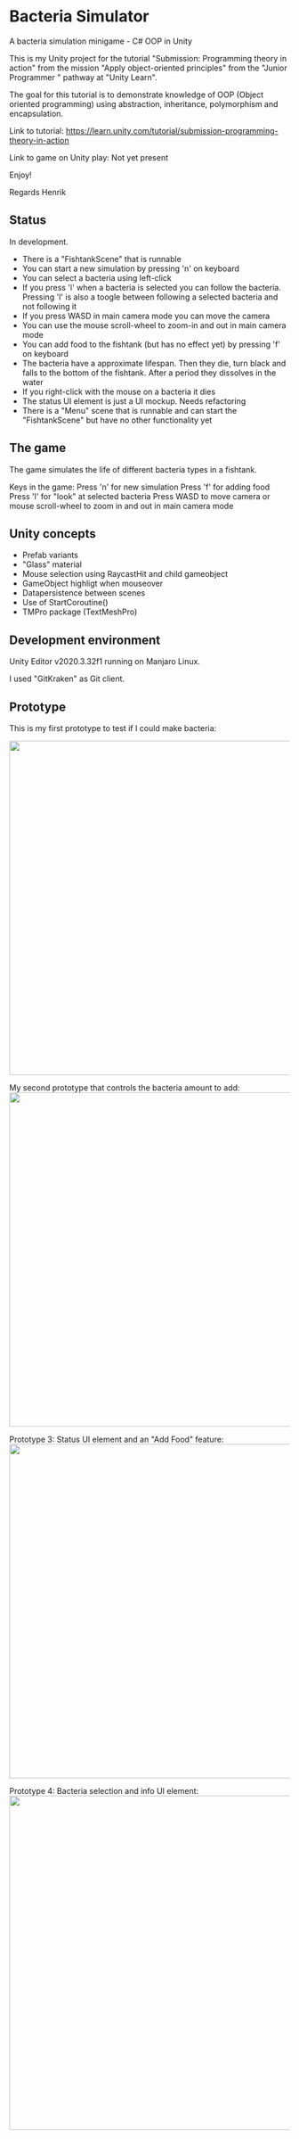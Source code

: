# Bacteria Simulator

A bacteria simulation minigame - C# OOP in Unity

This is my Unity project for the tutorial "Submission: Programming theory in action" from the mission "Apply object-oriented principles" from the "Junior Programmer " pathway at "Unity Learn".

The goal for this tutorial is to demonstrate knowledge of OOP (Object oriented programming) using abstraction, inheritance, polymorphism and encapsulation.

Link to tutorial: https://learn.unity.com/tutorial/submission-programming-theory-in-action

Link to game on Unity play: Not yet present

Enjoy!

Regards Henrik

## Status
In development.

- There is a "FishtankScene" that is runnable
- You can start a new simulation by pressing 'n' on keyboard
- You can select a bacteria using left-click
- If you press 'l' when a bacteria is selected you can follow the bacteria. Pressing 'l' is also a toogle between following a selected bacteria and not following it
- If you press WASD in main camera mode you can move the camera
- You can use the mouse scroll-wheel to zoom-in and out in main camera mode
- You can add food to the fishtank (but has no effect yet) by pressing 'f' on keyboard
- The bacteria have a approximate lifespan. Then they die, turn black and falls to the bottom of the fishtank. After a period they dissolves in the water
- If you right-click with the mouse on a bacteria it dies
- The status UI element is just a UI mockup. Needs refactoring
- There is a "Menu" scene that is runnable and can start the "FishtankScene" but have no other functionality yet


## The game
The game simulates the life of different bacteria types in a fishtank.

Keys in the game:
Press 'n' for new simulation
Press 'f' for adding food
Press 'l' for "look" at selected bacteria
Press WASD to move camera or mouse scroll-wheel to zoom in and out in main camera mode

## Unity concepts
- Prefab variants
- "Glass" material
- Mouse selection using RaycastHit and child gameobject
- GameObject highligt when mouseover
- Datapersistence between scenes
- Use of StartCoroutine()
- TMPro package (TextMeshPro)

## Development environment
Unity Editor v2020.3.32f1 running on Manjaro Linux.

I used "GitKraken" as Git client.

## Prototype

This is my first prototype to test if I could make bacteria:

<img src="https://raw.githubusercontent.com/henrikfalk/Bacteria-Simulator/main/Images/Bacteria-Simulator-Prototype-1.png" width="600" >

My second prototype that controls the bacteria amount to add:
<img src="https://raw.githubusercontent.com/henrikfalk/Bacteria-Simulator/main/Images/Bacteria-Simulator-Prototype-2.png" width="600" >

Prototype 3: Status UI element and an "Add Food" feature:
<img src="https://raw.githubusercontent.com/henrikfalk/Bacteria-Simulator/main/Images/Bacteria-Simulator-Prototype-3.png" width="600" >

Prototype 4: Bacteria selection and info UI element:
<img src="https://raw.githubusercontent.com/henrikfalk/Bacteria-Simulator/main/Images/Bacteria-Simulator-Prototype-4.png" width="600" >
